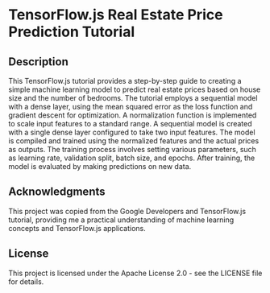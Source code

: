 # TensorFlow.js Real Estate Price Prediction Tutorial

## Description

This TensorFlow.js tutorial provides a step-by-step guide to creating a simple machine learning model to predict real estate prices based on house size and the number of bedrooms. The tutorial employs a sequential model with a dense layer, using the mean squared error as the loss function and gradient descent for optimization. A normalization function is implemented to scale input features to a standard range. A sequential model is created with a single dense layer configured to take two input features. The model is compiled and trained using the normalized features and the actual prices as outputs. The training process involves setting various parameters, such as learning rate, validation split, batch size, and epochs. After training, the model is evaluated by making predictions on new data.

## Acknowledgments

This project was copied from the Google Developers and TensorFlow.js tutorial, providing me a practical understanding of machine learning concepts and TensorFlow.js applications.

## License

This project is licensed under the Apache License 2.0 - see the LICENSE file for details.
